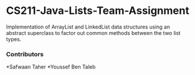# CS211-Java-Lists-Team-Assignment

Implementation of ArrayList and LinkedList data structures using an abstract superclass to factor out common methods between the two list types. 

### Contributors
*Safwaan Taher
*Youssef Ben Taleb
